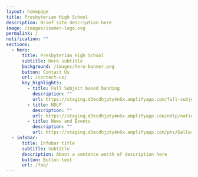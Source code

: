 ```yaml
---
layout: homepage
title: Presbyterian High School
description: Brief site description here
image: /images/isomer-logo.svg
permalink: /
notification: ""
sections:
  - hero:
      title: Presbyterian High School
      subtitle: Hero subtitle
      background: /images/hero-banner.png
      button: Contact Us
      url: /contact-us/
      key_highlights:
        - title: Full Subject based banding
          description: ""
          url: https://staging.d3ecdhjpty4n6x.amplifyapp.com/full-subject-based-banding/full-subject-based-banding/
        - title: NDLP
          description: ""
          url: https://staging.d3ecdhjpty4n6x.amplifyapp.com/ndlp/national-digital-literacy-programme/
        - title: News and Events
          description: ""
          url: https://staging.d3ecdhjpty4n6x.amplifyapp.com/phs/Gallery/Commencement-Service-2020/
  - infobar:
      title: Infobar title
      subtitle: Subtitle
      description: About a sentence worth of description here
      button: Button text
      url: /faq/
---
```


